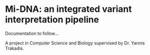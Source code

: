 Mi-DNA: an integrated variant interpretation pipeline
=======

Documentation to follow...

A project in Computer Science and Biology supervised by Dr. Yannis Trakadis.
